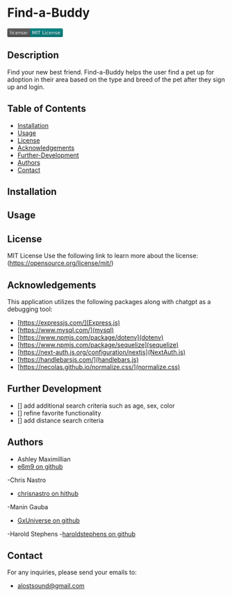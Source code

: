 # Find-a-Buddy
<svg xmlns="http://www.w3.org/2000/svg" xmlns:xlink="http://www.w3.org/1999/xlink" width="128" height="20" role="img" aria-label="license:: MIT License"><title>license:: MIT License</title><linearGradient id="s" x2="0" y2="100%"><stop offset="0" stop-color="#bbb" stop-opacity=".1"/><stop offset="1" stop-opacity=".1"/></linearGradient><clipPath id="r"><rect width="128" height="20" rx="3" fill="#fff"/></clipPath><g clip-path="url(#r)"><rect width="53" height="20" fill="#555"/><rect x="53" width="75" height="20" fill="#008080"/><rect width="128" height="20" fill="url(#s)"/></g><g fill="#fff" text-anchor="middle" font-family="Verdana,Geneva,DejaVu Sans,sans-serif" text-rendering="geometricPrecision" font-size="110"><text aria-hidden="true" x="275" y="150" fill="#010101" fill-opacity=".3" transform="scale(.1)" textLength="430">license:</text><text x="275" y="140" transform="scale(.1)" fill="#fff" textLength="430">license:</text><text aria-hidden="true" x="895" y="150" fill="#010101" fill-opacity=".3" transform="scale(.1)" textLength="650">MIT License</text><text x="895" y="140" transform="scale(.1)" fill="#fff" textLength="650">MIT License</text></g></svg>

## Description
Find your new best friend. Find-a-Buddy helps the user find a pet up for adoption in their area based on the type and breed of the pet after they sign up and login.

## Table of Contents

- [Installation](#installation)
- [Usage](#usage)
- [License](#license)
- [Acknowledgements](#acknowledgements)
- [Further-Development](#further-development)
- [Authors](#authors)
- [Contact](#contact)

## Installation

## Usage

## License
MIT License
Use the following link to learn more about the license: (https://opensource.org/license/mit/)

## Acknowledgements
This application utilizes the following packages along with chatgpt as a debugging tool:

- [https://expressjs.com/](Express.js)
- [https://www.mysql.com/](mysql)
- [https://www.npmjs.com/package/dotenv](dotenv)
- [https://www.npmjs.com/package/sequelize](sequelize)
- [https://next-auth.js.org/configuration/nextjs](NextAuth.js)
- [https://handlebarsjs.com/](handlebars.js)
- [https://necolas.github.io/normalize.css/](normalize.css)

## Further Development

- [] add additional search criteria such as age, sex, color
- [] refine favorite functionality
- [] add distance search criteria

## Authors

- Ashley Maximillian
- [e6m9 on github](https://github.com/e6m9)

-Chris Nastro
- [chrisnastro on hithub](https://github.com/chrisnastro)

-Manin Gauba
- [GxUniverse on github](https://github.com/GxUniverse)

-Harold Stephens
-[haroldstephens on github](https://github.com/haroldstephens)

## Contact

For any inquiries, please send your emails to:

- alostsound@gmail.com
